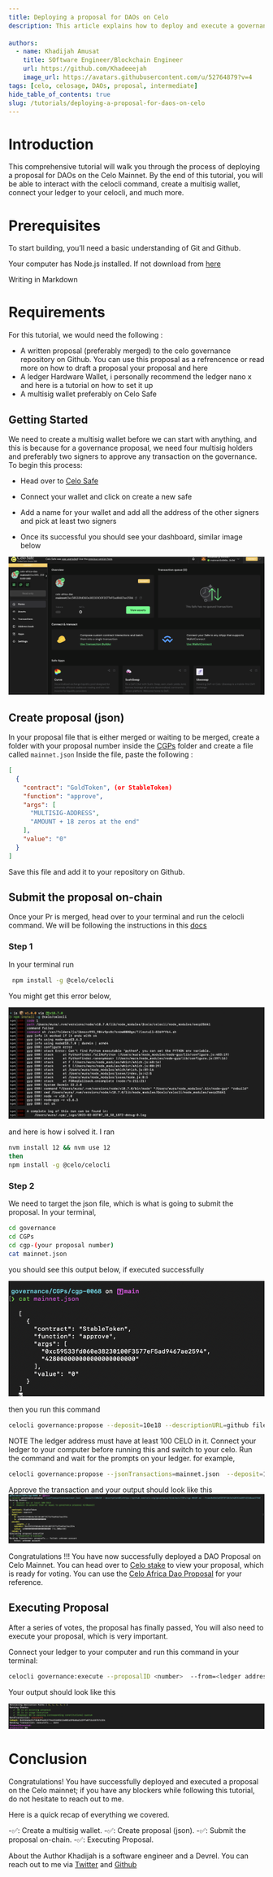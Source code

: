 ```yaml
---
title: Deploying a proposal for DAOs on Celo
description: This article explains how to deploy and execute a governance proposal for DAOs om celo

authors:
  - name: Khadijah Amusat
    title: SOftware Engineer/Blockchain Engineer
    url: https://github.com/Khadeeejah
    image_url: https://avatars.githubusercontent.com/u/52764879?v=4
tags: [celo, celosage, DAOs, proposal, intermediate]
hide_table_of_contents: true
slug: /tutorials/deploying-a-proposal-for-daos-on-celo
---
```


# Introduction

This comprehensive tutorial will walk you through the process of deploying a proposal for DAOs on the Celo Mainnet. By the end of this tutorial, you will be able to interact with the celocli command, create a multisig wallet, connect your ledger to your celocli, and much more.

# Prerequisites

To start building, you’ll need a basic understanding of Git and Github.

Your computer has Node.js installed. If not download from [here](https://nodejs.org/en/download/)
  
Writing in Markdown

# Requirements

For this tutorial, we would need the following :

- A written proposal (preferably merged) to the celo governance repository on Github. You can use this proposal as a refrencence or read more on how to draft a proposal your proposal and here
- A ledger Hardware Wallet, i personally recommend the ledger nano x and here is a tutorial on how to set it up
- A multisig wallet preferably on Celo Safe

## Getting Started

We need to create a multisig wallet before we can start with anything, and this is because for a governance proposal, we need four multisig holders and preferably two signers to approve any transaction on the governance. To begin this process:

- Head over to [Celo Safe](https://old-safe.celo.org/#/welcome)

- Connect your wallet and click on create a new safe

- Add a name for your wallet and add all the address of the other signers and pick at least two signers

- Once its successful you should see your dashboard, similar image below

![celo safe dashboard](./images/screenshot-1.png)

## Create proposal (json)

In your proposal file that is either merged or waiting to be merged, create a folder with your proposal number inside the [CGPs](https://github.com/Khadeeejah/governance/tree/main/CGPs) folder and create a file called `mainnet.json` Inside the file, paste the following :

```json
[
  {
    "contract": "GoldToken", (or StableToken)
    "function": "approve",
    "args": [
      "MULTISIG-ADDRESS",
      "AMOUNT + 18 zeros at the end"
    ],
    "value": "0"
  }
]
```

Save this file and add it to your repository on Github.

## Submit the proposal on-chain

Once your Pr is merged, head over to your terminal and run the celocli command. We will be following the instructions in this [docs](https://docs.celo.org/cli)

### Step 1

In your terminal run

```bash
 npm install -g @celo/celocli
```

You might get this error below,

![Terminal error](./images/screenshot-2.png)

and here is how i solved it. I ran

```bash
nvm install 12 && nvm use 12
then
npm install -g @celo/celocli
```

### Step 2

We need to target the json file, which is what is going to submit the proposal. In your terminal,

```bash
cd governance
cd CGPs
cd cgp-(your proposal number)
cat mainnet.json
```

you should see this output below, if executed successfully

![Terminal ](./images/screenshot-3.png)

then you run this command

```bash
celocli governance:propose --deposit=10e18 --descriptionURL=github file of the proposal --from=address of your ledger wallet  --useLedger --ledgerAddresses=5
```

NOTE The ledger address must have at least 100 CELO in it. Connect your ledger to your computer before running this and switch to your celo. Run the command and wait for the prompts on your ledger.
for example,

```bash
celocli governance:propose --jsonTransactions=mainnet.json  --deposit=100e18 --descriptionURL=https://github.com/celo-org/governance/blob/main/CGPs/cgp-0068P.md --from=0x48853EB3D2d69232BF28Ab3cFE535d0351ed62c6 --useLedger --ledgerAddresses=5
```

Approve the transaction and your output should look like this
![Terminal ](./images/screenshot-4.png)

Congratulations !!! You have now successfully deployed a DAO Proposal on Celo Mainnet. You can head over to [Celo stake](https://celo.stake.id/#/proposal/85) to view your proposal, which is ready for voting. You can use the [Celo Africa Dao Proposal](https://celo.stake.id/#/proposal/85) for your reference.

## Executing Proposal

After a series of votes, the proposal has finally passed, You will also need to execute your proposal, which is very important.

Connect your ledger to your computer and run this command in your terminal:

```bash
celocli governance:execute --proposalID <number>  --from=<ledger address> --useLedger --ledgerAddresses=5
```

Your output should look like this

![Terminal ](./images/screenshot-5.png)

# Conclusion

Congratulations! You have successfully deployed and executed a proposal on the Celo mainnet; if you have any blockers while following this tutorial, do not hesitate to reach out to me.

Here is a quick recap of everything we covered.

-✅: Create a multisig wallet.
-✅: Create proposal (json).
-✅: Submit the proposal on-chain.
-✅: Executing Proposal.

About the Author
Khadijah is a software engineer and a Devrel. You can reach out to me via
[Twitter](https://twitter.com/_khadeeejah) and [Github](https://github.com/Khadeeejah)
